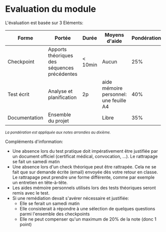# Evaluation du module

L'évaluation est basée sur 3 Eléments:

| Forme | Portée | Durée | Moyens d'aide | Pondération | Semaine |
|---|---|---|---|---|---|
| Checkpoint | Apports théoriques des séquences précédentes | < 10min | Aucun | 25%|2,3,4,5,6 et 7|
|Test écrit | Analyse et planification | 2p | aide mémoire personnel: une feuille A4 | 40% | 8 |
|Documentation| Ensemble du projet |  | Libre | 35% | 9 |

<small>_La pondération est appliquée aux notes arrondies au dixième._</small>

Compléments d'information:
- Une absence lors du test pratique doit impérativement être justifiée par un document officiel (certificat médical, convocation, ...). Le rattrapage se fait un samedi matin
- Une absence lors d'un check théorique peut être rattrapée. Cela ne se fait que sur demande écrite (email) envoyée dès votre retour en classe. Le rattrapage peut prendre une forme différente, comme par exemple un entretien en tête-à-tête.
- Les aides mémoire personnels utilisés lors des tests théoriques seront remis avec le test.
- Si une remédiation devait s'avérer nécessaire et justifiée:
  - Elle se ferait un samedi matin
  - Elle consisterait à répondre à une sélection de quelques questions parmi l'ensemble des checkpoints
  - Elle ne peut compenser qu'un maximum de 20% de la note (donc 1 point)